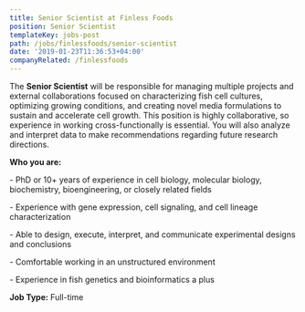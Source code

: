 ```yaml
---
title: Senior Scientist at Finless Foods
position: Senior Scientist
templateKey: jobs-post
path: /jobs/finlessfoods/senior-scientist
date: '2019-01-23T11:36:53+04:00'
companyRelated: /finlessfoods
---
```

The **Senior Scientist** will be responsible for managing multiple projects and external collaborations focused on characterizing fish cell cultures, optimizing growing conditions, and creating novel media formulations to sustain and accelerate cell growth. This position is highly collaborative, so experience in working cross-functionally is essential. You will also analyze and interpret data to make recommendations regarding future research directions.



**Who you are:**

\- PhD or 10+ years of experience in cell biology, molecular biology, biochemistry, bioengineering, or closely related fields

\- Experience with gene expression, cell signaling, and cell lineage characterization

\- Able to design, execute, interpret, and communicate experimental designs and conclusions

\- Comfortable working in an unstructured environment

\- Experience in fish genetics and bioinformatics a plus



**Job Type:** Full-time
